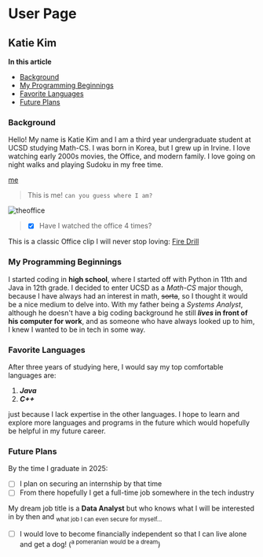 # User Page
## Katie Kim
**In this article**

* [Background](https://katieki.github.io/CSE110-Lab-1/#background)
* [My Programming Beginnings](https://katieki.github.io/CSE110-Lab-1/#my-programming-beginnings)
* [Favorite Languages](https://katieki.github.io/CSE110-Lab-1/#favorite-languages)
* [Future Plans](https://katieki.github.io/CSE110-Lab-1/#future-plans)


### Background
Hello! My name is Katie Kim and I am a third year undergraduate student at UCSD studying Math-CS.
I was born in Korea, but I grew up in Irvine. I love watching early 2000s movies, the Office, and
modern family. I love going on night walks and playing Sudoku in my free time.

[me](IMG_5461.jpg)
> This is me! `can you guess where I am?`

![theoffice](https://m.media-amazon.com/images/M/MV5BMDNkOTE4NDQtMTNmYi00MWE0LWE4ZTktYTc0NzhhNWIzNzJiXkEyXkFqcGdeQXVyMzQ2MDI5NjU@._V1_.jpg)
> - [x] Have I watched the office 4 times?

This is a classic Office clip I will never stop loving: [Fire Drill](https://www.youtube.com/watch?v=gO8N3L_aERg)

### My Programming Beginnings
I started coding in **high school**, where I started off with Python in 11th and Java in 12th grade.
I decided to enter UCSD as a *Math-CS* major though, because I have always had an interest in math,
~~sorta~~, so I thought it would be a nice medium to delve into. With my father being a *Systems Analyst*, 
although he doesn't have a big coding background he still **_lives_ in front of his computer for work**, 
and as someone who have always looked up to him, I knew I wanted to be in tech in some way.

### Favorite Languages
After three years of studying here, I would say my top comfortable languages are:
1. ***Java***
2. ***C++***

just because I lack expertise in the other languages. I hope to learn and explore more 
languages and programs in the future which would hopefully be helpful in my future career.

### Future Plans
By the time I graduate in 2025:
- [ ] I plan on securing an internship by that time
- [ ] From there hopefully I get a full-time job somewhere in the tech industry

My dream job title is a **Data Analyst**
but who knows what I will be interested in by then and <sub>what job I can even secure for myself...</sub>
- [ ] I would love to become financially independent so that I can live alone and get a dog! (<sup>a pomeranian
would be a dream</sup>)

